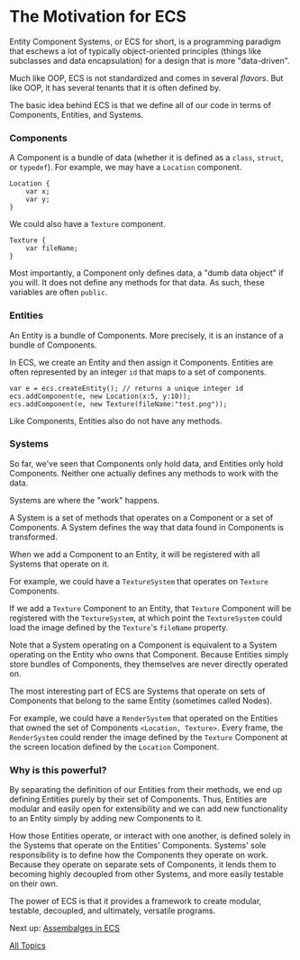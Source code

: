 The Motivation for ECS
==

Entity Component Systems, or ECS for short, is a programming paradigm that eschews a lot of typically object-oriented principles (things like subclasses and data encapsulation) for a design that is more "data-driven".

Much like OOP, ECS is not standardized and comes in several *flavors*. But like OOP, it has several tenants that it is often defined by. 

The basic idea behind ECS is that we define all of our code in terms of Components, Entities, and Systems.

### Components
A Component is a bundle of data (whether it is defined as a `class`, `struct`, or `typedef`). For example, we may have a `Location` component.

~~~
Location {
    var x;
    var y;
}
~~~

We could also have a `Texture` component.

~~~
Texture {
    var fileName;
}
~~~

Most importantly, a Component only defines data, a "dumb data object" if you will. It does not define any methods for that data. As such, these variables are often `public`.

### Entities

An Entity is a bundle of Components. More precisely, it is an instance of a bundle of Components.

In ECS, we create an Entity and then assign it Components. Entities are often represented by an integer `id` that maps to a set of components.

~~~
var e = ecs.createEntity(); // returns a unique integer id
ecs.addComponent(e, new Location(x:5, y:10));
ecs.addComponent(e, new Texture(fileName:"test.png"));
~~~

Like Components, Entities also do not have any methods.

### Systems

So far, we've seen that Components only hold data, and Entities only hold Components. Neither one actually defines any methods to work with the data.

Systems are where the "work" happens.

A System is a set of methods that operates on a Component or a set of Components. A System defines the way that data found in Components is transformed.

When we add a Component to an Entity, it will be registered with all Systems that operate on it. 

For example, we could have a `TextureSystem` that operates on `Texture` Components. 

If we add a `Texture` Component to an Entity, that `Texture` Component will be registered with the `TextureSystem`, at which point the `TextureSystem` could load the image defined by the `Texture`'s `fileName` property.

Note that a System operating on a Component is equivalent to a System operating on the Entity who owns that Component. Because Entities simply store bundles of Components, they themselves are never directly operated on.

The most interesting part of ECS are Systems that operate on sets of Components that belong to the same Entity (sometimes called Nodes).

For example, we could have a `RenderSystem` that operated on the Entities that owned the set of Components `<Location, Texture>`. Every frame, the `RenderSystem` could render the image defined by the `Texture` Component at the screen location defined by the `Location` Component.

### Why is this powerful?

By separating the definition of our Entities from their methods, we end up defining Entities purely by their set of Components. Thus, Entities are modular and easily open for extensibility and we can add new functionality to an Entity simply by adding new Components to it.

How those Entities operate, or interact with one another, is defined solely in the Systems that operate on the Entities' Components. Systems' sole responsibility is to define how the Components they operate on work. Because they operate on separate sets of Components, it lends them to becoming highly decoupled from other Systems, and more easily testable on their own.

The power of ECS is that it provides a framework to create modular, testable, decoupled, and ultimately, versatile programs.

Next up: [Assembalges in ECS](https://github.com/dyarosla/dataflow/blob/master/ecs_assemblages.md)

[All Topics](https://github.com/dyarosla/D-ECS)
